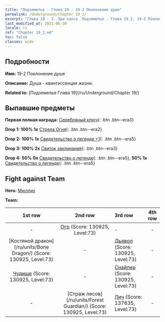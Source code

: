 ```yaml
---
title: "Подземелье - Глава 19 - 19-2 Поклонение душе"
permalink: /Underground/Chapter 19_2/
excerpt: "Глава 19 - 2. Эра хаоса  Подземелье - Глава 19_2. 19-2 Поклонение душе"
last_modified_at: 2021-06-30
locale: ru
ref: "Chapter 19_2.md"
toc: false
classes: wide
---
```


## Подробности

 **Имя:** 19-2 Поклонение душе

 **Описание:** Душа - квинтэссенция жизни.

 **Related to:** [Подземелье Глава 19](/ru/Underground/Chapter 19/)

## Выпавшие предметы

 **Первая полная награда:** [Серебряный ключ](/ItemsRU/con_693/){: .btn .btn--era3}

 **Drop 1:** **100% 1x** [Стрела Огня](/ItemsRU/her_413/){: .btn .btn--era2}

 **Drop 2:** **100% 1x** [Свидетельство о легенде +1](/ItemsRU/mat_74/){: .btn .btn--era5}

 **Drop 3:** **100% 2x** [Свиток заклинания](/ItemsRU/con_694/){: .btn .btn--era3}

 **Drop 4:** **50% 0x** [Свидетельство о легенде](/ItemsRU/mat_67/){: .btn .btn--era5}, **50% 1x** [Свидетельство о легенде](/ItemsRU/mat_67/){: .btn .btn--era5}


## Fight against Team
 **Hero:** [Мюллих](/ru/heroes/Mullich/)

 **Team:**


  | 1st row | 2nd row | 3rd row | 4th row |
  |:----:|:----:|:----|:----:|
  | - | [Огр](/ru/units/Ogre/) (Score: 130925, Level:73)  | - | - |
  | [Костяной дракон](/ru/units/Bone Dragon/) (Score: 130925, Level:73)  | - | [Дьявол](/ru/units/Devil/) (Score: 130925, Level:73)  | - |
  | [Чудище](/ru/units/Behemoth/) (Score: 130925, Level:73)  | - | [Снайпер](/ru/units/Sharpshooter/) (Score: 130925, Level:73)  | - |
  | - | [Страж лесов](/ru/units/Forest Guardian/) (Score: 130925, Level:73)  | [Лич](/ru/units/Lich/) (Score: 137635, Level:73)  | - |


